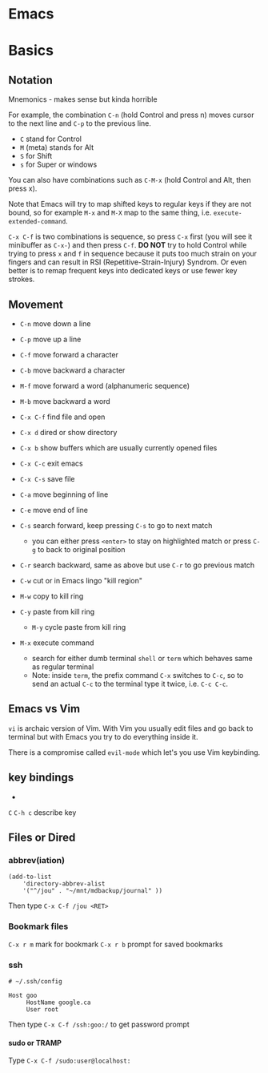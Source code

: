 # Emacs

# Basics

## Notation

Mnemonics - makes sense but kinda horrible

For example, the combination `C-n` (hold Control and press n) moves cursor to the next line and `C-p` to the previous line.

- `C` stand for Control
- `M` (meta) stands for Alt
- `S` for Shift
- `s` for Super or windows

You can also have combinations such as `C-M-x` (hold Control and Alt, then press x). 

Note that Emacs will try to map shifted keys to regular keys if they are not bound, so for example `M-x` and `M-X` map to the same thing, i.e. `execute-extended-command`.

`C-x C-f` is two combinations is sequence, so press `C-x` first (you will see it minibuffer as `C-x-`) and then press `C-f`. 
**DO NOT** try to hold Control while trying to press `x` and `f` in sequence because it puts too much strain on your fingers and can result in RSI (Repetitive-Strain-Injury) Syndrom. Or even better is to remap frequent keys into dedicated keys or use fewer key strokes.

## Movement

- `C-n` move down a line
- `C-p` move up a line
- `C-f` move forward a character
- `C-b` move backward a character
- `M-f` move forward a word (alphanumeric sequence)
- `M-b` move backward a word
- `C-x C-f` find file and open
- `C-x d` dired or show directory
- `C-x b` show buffers which are usually currently opened files
- `C-x C-c` exit emacs
- `C-x C-s` save file

- `C-a` move beginning of line
- `C-e` move end of line
- `C-s` search forward, keep pressing `C-s` to go to next match
  - you can either press `<enter>` to stay on highlighted match or press `C-g` to back to original position
- `C-r` search backward, same as above but use `C-r` to go previous match
- `C-w` cut or in Emacs lingo "kill region"
- `M-w` copy to kill ring
- `C-y` paste from kill ring
  - `M-y` cycle paste from kill ring
- `M-x` execute command
  - search for either dumb terminal `shell` or `term` which behaves same as regular terminal
  - Note: inside `term`, the prefix command `C-x` switches to `C-c`, so to send an actual `C-c` to the terminal type it twice, i.e. `C-c C-c`.


## Emacs vs Vim

`vi` is archaic version of Vim. With Vim you usually edit files and go back to terminal but with Emacs you try to do everything inside it.

There is a compromise called `evil-mode` which let's you use Vim keybinding.

## key bindings
-
`C`
`C-h c` describe key

## Files or Dired

### abbrev(iation)

```
(add-to-list
    'directory-abbrev-alist
    '("^/jou" . "~/mnt/mdbackup/journal" ))
```
Then type `C-x C-f /jou <RET>`

### Bookmark files
`C-x r m` mark for bookmark
`C-x r b` prompt for saved bookmarks


### ssh

```
# ~/.ssh/config

Host goo
     HostName google.ca
     User root
``` 
Then type `C-x C-f /ssh:goo:/` to get password prompt 

#### sudo or TRAMP 

Type `C-x C-f /sudo:user@localhost:`



